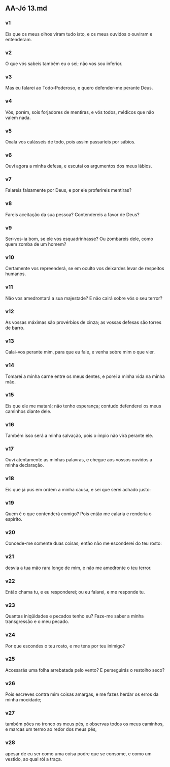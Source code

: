 ## AA-Jó 13.md
### v1
 Eis que os meus olhos viram tudo isto, e os meus ouvidos o ouviram e entenderam.
### v2
 O que vós sabeis também eu o sei; não vos sou inferior.
### v3
 Mas eu falarei ao Todo-Poderoso, e quero defender-me perante Deus.
### v4
 Vós, porém, sois forjadores de mentiras, e vós todos, médicos que não valem nada.
### v5
 Oxalá vos calásseis de todo, pois assim passaríeis por sábios.
### v6
 Ouvi agora a minha defesa, e escutai os argumentos dos meus lábios.
### v7
 Falareis falsamente por Deus, e por ele proferireis mentiras?
### v8
 Fareis aceitação da sua pessoa? Contendereis a favor de Deus?
### v9
 Ser-vos-ia bom, se ele vos esquadrinhasse? Ou zombareis dele, como quem zomba de um homem?
### v10
 Certamente vos repreenderá, se em oculto vos deixardes levar de respeitos humanos.
### v11
 Não vos amedrontará a sua majestade? E não cairá sobre vós o seu terror?
### v12
 As vossas máximas são provérbios de cinza; as vossas defesas são torres de barro.
### v13
 Calai-vos perante mim, para que eu fale, e venha sobre mim o que vier.
### v14
 Tomarei a minha carne entre os meus dentes, e porei a minha vida na minha mão.
### v15
 Eis que ele me matará; não tenho esperança; contudo defenderei os meus caminhos diante dele.
### v16
 Também isso será a minha salvação, pois o ímpio não virá perante ele.
### v17
 Ouvi atentamente as minhas palavras, e chegue aos vossos ouvidos a minha declaração.
### v18
 Eis que já pus em ordem a minha causa, e sei que serei achado justo:
### v19
 Quem é o que contenderá comigo? Pois então me calaria e renderia o espírito.
### v20
 Concede-me somente duas coisas; então não me esconderei do teu rosto:
### v21
 desvia a tua mão rara longe de mim, e não me amedronte o teu terror.
### v22
 Então chama tu, e eu responderei; ou eu falarei, e me responde tu.
### v23
 Quantas iniqüidades e pecados tenho eu? Faze-me saber a minha transgressão e o meu pecado.
### v24
 Por que escondes o teu rosto, e me tens por teu inimigo?
### v25
 Acossarás uma folha arrebatada pelo vento? E perseguirás o restolho seco?
### v26
 Pois escreves contra mim coisas amargas, e me fazes herdar os erros da minha mocidade;
### v27
 também pões no tronco os meus pés, e observas todos os meus caminhos, e marcas um termo ao redor dos meus pés,
### v28
 apesar de eu ser como uma coisa podre que se consome, e como um vestido, ao qual rói a traça.
